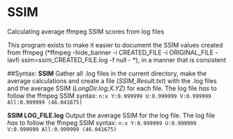 ﻿# SSIM
Calculating average ffmpeg SSIM scores from log files

This program exists to make it easier to document the SSIM values created from ffmpeg (*ffmpeg -hide_banner -i CREATED_FILE -i ORIGINAL_FILE -lavfi ssim=ssim_CREATED_FILE.log -f null - *), in a manner that is consistent

##Syntax: 
**SSIM**
Gather all .log files in the current directory, make the average calculations and create a file (*SSIM_Result.txt*) with the .log files and the average SSIM (*LongDir.log;X.YZ*) for each file.
The log file *has* to follow the ffmpeg SSIM syntax: `n:x Y:0.999999 U:0.999999 V:0.999999 All:0.999999 (46.041675)`


**SSIM LOG_FILE.log**
Output the average SSIM for the log file.
The log file *has* to follow the ffmpeg SSIM syntax: `n:x Y:0.999999 U:0.999999 V:0.999999 All:0.999999 (46.041675)`

